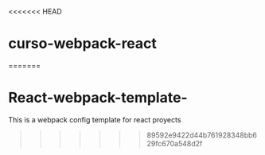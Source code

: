 <<<<<<< HEAD
# curso-webpack-react
=======
# React-webpack-template-
This is a webpack config template  for react proyects 
>>>>>>> 89592e9422d44b761928348bb629fc670a548d2f

